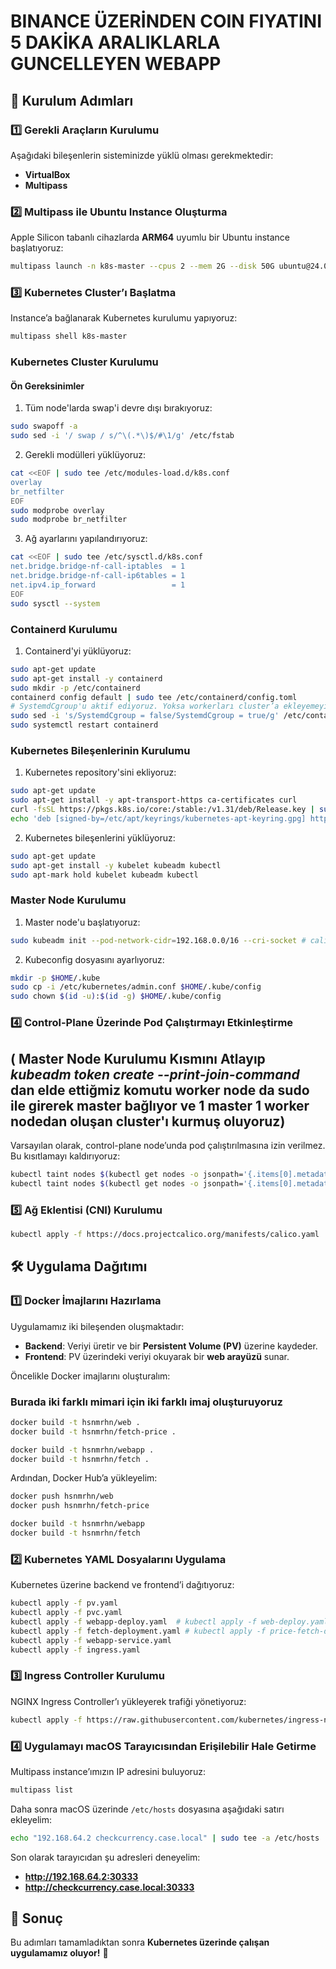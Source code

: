 # BINANCE ÜZERİNDEN COIN FIYATINI 5 DAKİKA ARALIKLARLA GUNCELLEYEN WEBAPP 

## 🚀 Kurulum Adımları

### 1️⃣ Gerekli Araçların Kurulumu
Aşağıdaki bileşenlerin sisteminizde yüklü olması gerekmektedir:
- **VirtualBox**
- **Multipass**

### 2️⃣ Multipass ile Ubuntu Instance Oluşturma

Apple Silicon tabanlı cihazlarda **ARM64** uyumlu bir Ubuntu instance başlatıyoruz:

```sh
multipass launch -n k8s-master --cpus 2 --mem 2G --disk 50G ubuntu@24.04
```

### 3️⃣ Kubernetes Cluster’ı Başlatma

Instance’a bağlanarak Kubernetes kurulumu yapıyoruz:

```sh
multipass shell k8s-master
```

### **Kubernetes Cluster Kurulumu**
#### **Ön Gereksinimler**
1. Tüm node'larda swap'i devre dışı bırakıyoruz:
```sh
sudo swapoff -a
sudo sed -i '/ swap / s/^\(.*\)$/#\1/g' /etc/fstab
```
2. Gerekli modülleri yüklüyoruz:
```sh
cat <<EOF | sudo tee /etc/modules-load.d/k8s.conf
overlay
br_netfilter
EOF
sudo modprobe overlay
sudo modprobe br_netfilter
```
3. Ağ ayarlarını yapılandırıyoruz:
```sh
cat <<EOF | sudo tee /etc/sysctl.d/k8s.conf
net.bridge.bridge-nf-call-iptables  = 1
net.bridge.bridge-nf-call-ip6tables = 1
net.ipv4.ip_forward                 = 1
EOF
sudo sysctl --system
```

### **Containerd Kurulumu**
1. Containerd'yi yüklüyoruz:
```sh
sudo apt-get update
sudo apt-get install -y containerd
sudo mkdir -p /etc/containerd
containerd config default | sudo tee /etc/containerd/config.toml
# SystemdCgroup'u aktif ediyoruz. Yoksa workerları cluster’a ekleyemeyiz
sudo sed -i 's/SystemdCgroup = false/SystemdCgroup = true/g' /etc/containerd/config.toml
sudo systemctl restart containerd
```

### **Kubernetes Bileşenlerinin Kurulumu**
1. Kubernetes repository'sini ekliyoruz:
```sh
sudo apt-get update
sudo apt-get install -y apt-transport-https ca-certificates curl
curl -fsSL https://pkgs.k8s.io/core:/stable:/v1.31/deb/Release.key | sudo gpg --dearmor -o /etc/apt/keyrings/kubernetes-apt-keyring.gpg
echo 'deb [signed-by=/etc/apt/keyrings/kubernetes-apt-keyring.gpg] https://pkgs.k8s.io/core:/stable:/v1.31/deb/ /' | sudo tee /etc/apt/sources.list.d/kubernetes.list
```
2. Kubernetes bileşenlerini yüklüyoruz:
```sh
sudo apt-get update
sudo apt-get install -y kubelet kubeadm kubectl
sudo apt-mark hold kubelet kubeadm kubectl 
```

### **Master Node Kurulumu**
1. Master node'u başlatıyoruz:
```sh
sudo kubeadm init --pod-network-cidr=192.168.0.0/16 --cri-socket # calico unix:///run/containerd/containerd.sock
```
2. Kubeconfig dosyasını ayarlıyoruz:
```sh
mkdir -p $HOME/.kube
sudo cp -i /etc/kubernetes/admin.conf $HOME/.kube/config
sudo chown $(id -u):$(id -g) $HOME/.kube/config
```

### 4️⃣ Control-Plane Üzerinde Pod Çalıştırmayı Etkinleştirme 
## ( Master Node Kurulumu Kısmını Atlayıp ***kubeadm token create --print-join-command*** dan elde ettiğmiz komutu worker node da sudo ile girerek master bağlıyor ve 1 master 1 worker nodedan oluşan cluster'ı kurmuş oluyoruz)

Varsayılan olarak, control-plane node’unda pod çalıştırılmasına izin verilmez. Bu kısıtlamayı kaldırıyoruz:

```sh
kubectl taint nodes $(kubectl get nodes -o jsonpath='{.items[0].metadata.name}') node-role.kubernetes.io/control-plane:NoSchedule-
kubectl taint nodes $(kubectl get nodes -o jsonpath='{.items[0].metadata.name}') node.kubernetes.io/not-ready:NoSchedule-
```

### 5️⃣ Ağ Eklentisi (CNI) Kurulumu

```sh
kubectl apply -f https://docs.projectcalico.org/manifests/calico.yaml
```

## 🛠️ Uygulama Dağıtımı

### 1️⃣ Docker İmajlarını Hazırlama

Uygulamamız iki bileşenden oluşmaktadır:
- **Backend**: Veriyi üretir ve bir **Persistent Volume (PV)** üzerine kaydeder.
- **Frontend**: PV üzerindeki veriyi okuyarak bir **web arayüzü** sunar.

Öncelikle Docker imajlarını oluşturalım:
### **Burada iki farklı mimari için iki farklı imaj oluşturuyoruz** 
```sh
docker build -t hsnmrhn/web .
docker build -t hsnmrhn/fetch-price .
```
```sh
docker build -t hsnmrhn/webapp .
docker build -t hsnmrhn/fetch .
```
Ardından, Docker Hub’a yükleyelim:
```sh
docker push hsnmrhn/web
docker push hsnmrhn/fetch-price
```
```sh
docker build -t hsnmrhn/webapp
docker build -t hsnmrhn/fetch
```

### 2️⃣ Kubernetes YAML Dosyalarını Uygulama

Kubernetes üzerine backend ve frontend’i dağıtıyoruz:

```sh
kubectl apply -f pv.yaml
kubectl apply -f pvc.yaml
kubectl apply -f webapp-deploy.yaml  # kubectl apply -f web-deploy.yaml --aarch işlemciler için
kubectl apply -f fetch-deployment.yaml # kubectl apply -f price-fetch-deploy.yaml --aarch işlemciler için
kubectl apply -f webapp-service.yaml
kubectl apply -f ingress.yaml
```

### 3️⃣ Ingress Controller Kurulumu

NGINX Ingress Controller’ı yükleyerek trafiği yönetiyoruz:

```sh
kubectl apply -f https://raw.githubusercontent.com/kubernetes/ingress-nginx/main/deploy/static/provider/cloud/deploy.yaml
```

### 4️⃣ Uygulamayı macOS Tarayıcısından Erişilebilir Hale Getirme
Multipass instance’ımızın IP adresini buluyoruz:
```sh
multipass list
```
Daha sonra macOS üzerinde `/etc/hosts` dosyasına aşağıdaki satırı ekleyelim:
```sh
echo "192.168.64.2 checkcurrency.case.local" | sudo tee -a /etc/hosts
```

Son olarak tarayıcıdan şu adresleri deneyelim:
- **http://192.168.64.2:30333**
- **http://checkcurrency.case.local:30333**





## 🏁 Sonuç
Bu adımları tamamladıktan sonra **Kubernetes üzerinde çalışan  uygulamamız oluyor!** 🚀


